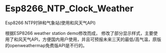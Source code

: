 # Esp8266_NTP_Clock_Weather
Esp8266 NTP时钟和气象站(使用和风天气API)

根据ESP8266 weather station demo修改而成， 修改了部分显示样式，主要使用了和风天气API，方便国内用户使用，并且可预报未来三天的最低/高气温，原版的openweathermap免费版API是不行的。
